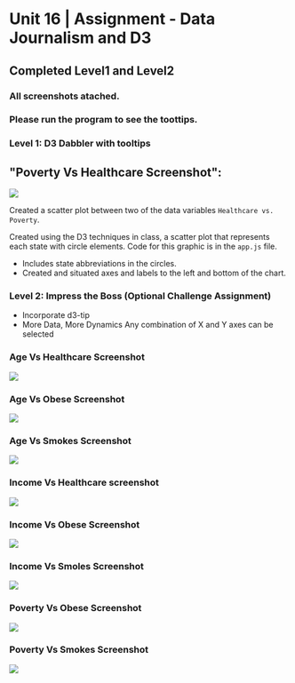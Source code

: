 # Unit 16 | Assignment - Data Journalism and D3

## Completed Level1 and Level2 
### All screenshots atached. 
### Please run the program to see the toottips.

### Level 1: D3 Dabbler with tooltips

## "Poverty Vs Healthcare Screenshot": 
![](./Poverty%20Vs%20Healthcare%20Screenshot.png)

Created a scatter plot between two of the data variables `Healthcare vs. Poverty`.

Created using the D3 techniques in class, a scatter plot that represents each state with circle elements. Code for this graphic is in the `app.js` file.

* Includes state abbreviations in the circles.
* Created and situated axes and labels to the left and bottom of the chart.

### Level 2: Impress the Boss (Optional Challenge Assignment)

* Incorporate d3-tip
* More Data, More Dynamics
Any combination of X and Y axes can be selected

### Age Vs Healthcare Screenshot
![](./Age%20Vs%20Healthcare%20Screenshot.png)
### Age Vs Obese Screenshot
![](./Age%20Vs%20Obese%20Screenshot.png)
### Age Vs Smokes Screenshot
![](./Age%20Vs%20Smokes%20Screenshot.png)
### Income Vs Healthcare screenshot
![](./Income%20Vs%20Healthcare%20screenshot.png)
### Income Vs Obese Screenshot
![](./Income%20Vs%20Obese%20Screenshot.png)
### Income Vs Smoles Screenshot
![](./Income%20Vs%20Smoles%20Screenshot.png)
### Poverty Vs Obese Screenshot
![](./Poverty%20Vs%20Obese%20Screenshot.png)
### Poverty Vs Smokes Screenshot
![](./Poverty%20Vs%20Smokes%20Screenshot.png)
